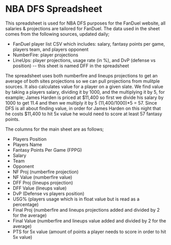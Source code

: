 # NBA DFS Spreadsheet

This spreadsheet is used for NBA DFS purposes for the FanDuel website, all salaries & projections are tailored for FanDuel. The data used in the sheet comes from the following sources, updated daily; 

- FanDuel player list CSV which includes: salary, fantasy points per game, players team, and players opponent
- NumberFire: player projections
- LineUps: player projections, usage rate (in %), and DvP (defense vs position) -- this sheet is named DFF in the spreadsheet

The spreadsheet uses both numberfire and lineups projections to get an average of both sites projections so we can pull projections from mulitple sources. It also calculates value for a player on a given slate. We find value by taking a players salary, dividing it by 1000, and the multiplying it by 5, for example; James Harden is priced at $11,400 so first we divide his salary by 1000 to get 11.4 and then we multiply it by 5 (11,400/1000)*5 = 57. Since DFS is all about finding value, in order for James Harden on this night that he costs $11,400 to hit 5x value he would need to score at least 57 fantasy points.

The columns for the main sheet are as follows;

- Players Position
- Players Name
- Fantasy Points Per Game (FPPG)
- Salary
- Team
- Opponent
- NF Proj (numberfire projection)
- NF Value (numberfire value)
- DFF Proj (lineups projection)
- DFF Value (lineups value)
- DvP (Defense vs players position)
- USG% (players usage which is in float value but is read as a percentage)
- Final Proj (numberfire and lineups projections added and divided by 2 for the average)
- Final Value (numberfire and lineups value added and divided by 2 for the average)
- PTS for 5x value (amount of points a player needs to score in order to hit 5x value)
